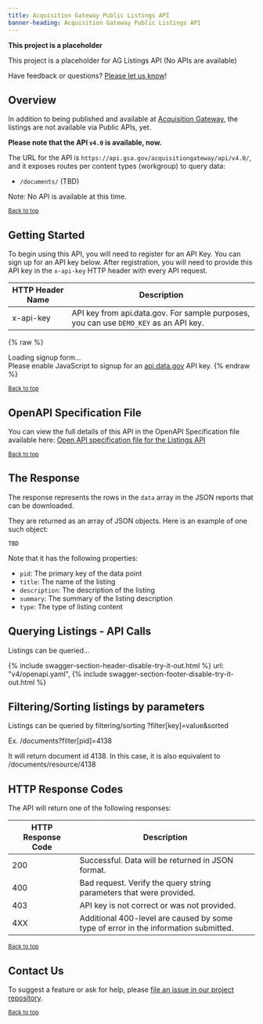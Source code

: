 ```yaml
---
title: Acquisition Gateway Public Listings API
banner-heading: Acquisition Gateway Public Listings API
---
```


<link rel="stylesheet" type="text/css" href="../../assets/swaggerui-dist/swagger-ui.css" >
<link rel="stylesheet" type="text/css" href="../../assets/swaggerui-dist/custom.css" >

<!-- Alpha status alert -->
<div class="usa-alert usa-alert-warning" id="site-wide-alert" role="alert">
   <div class="usa-alert-body">
     <strong> This project is a placeholder </strong>
     <p class="usa-alert-text">
        This project is a placeholder for AG Listings API (No APIs are available)
     </p>
     <p class="usa-alert-text">
        Have feedback or questions? <a href="https://github.com/GSA/ag-api/issues">Please let us know</a>!
     </p>
   </div>
 </div>
<!-- end Alpha status alert -->


## Overview

In addition to being published and available at <a href="https://acquisitiongateway.gov/">Acquisition Gateway</a>, the listings are not available via Public APIs, yet.

**Please note that the API `v4.0` is available, now.**

The URL for the API is `https://api.gsa.gov/acquisitiongateway/api/v4.0/`, and it exposes routes per content types (workgroup) to query data:

- `/documents/` (TBD)

Note: No API is available at this time.

<p><small><a href="#">Back to top</a></small></p>

## Getting Started

To begin using this API, you will need to register for an API Key. You can sign up for an API key below.  After registration, you will need to provide this API key in the `x-api-key` HTTP header with every API request.

| HTTP Header Name | Description |
| ---- | ----------- |
| x-api-key | API key from api.data.gov.  For sample purposes, you can use `DEMO_KEY` as an API key. |



{% raw %}
<div id="apidatagov_signup">Loading signup form...</div>
<script type="text/javascript">
  /* * * CONFIGURATION VARIABLES: EDIT BEFORE PASTING INTO YOUR WEBPAGE * * */
  var apiUmbrellaSignupOptions = {
    // Pick a short, unique name to identify your site, like 'gsa-auctions'
    // in this example.
    registrationSource: 'gsa-ag-api',

    // Enter the API key you signed up for and specially configured for this
    // API key signup embed form.
    apiKey: 'Wjww6pZMosePwXxnz7foeWBYa0ADCcw1NIMfuOoP',

    // Provide an example URL you want to show to users after they signup.
    // This can be any API endpoint on your server, and you can use the
    // special {{api_key}} variable to automatically substitute in the API
    // key the user just signed up for.
    exampleApiUrl: 'https://api.gsa.gov/acquisition/cap/v1/documents?api_key={{api_key}}',

    // OPTIONAL: Provide extra content to display on the signup confirmation
    // page. This will be displayed below the user's API key and the example
    // API URL are shown. HTML is allowed. Defaults to ""
    // signupConfirmationMessage: '',

    // OPTIONAL: Provide a URL to your own contact page to link to for user
    // support. Defaults to "https://api.data.gov/contact/"
    contactUrl: 'https://github.com/GSA/ag-api/issues',

    // OPTIONAL: Set to true to verify the user's e-mail address by only
    // sending them their API key via e-mail, and not displaying it on the
    // signup confirmation web page. Defaults to false.
    // verifyEmail: true,

    // OPTIONAL: Set to false to disable sending a welcome e-mail to the
    // user after signing up. Defaults to true.
    // sendWelcomeEmail: false,

    // OPTIONAL: Provide the name of your developer site. This will appear
    // in the subject of the welcome e-mail as "Your {{siteName}} API key".
    // Defaults to "api.data.gov".
    // siteName: 'GSA Developer Network',

    // OPTIONAL: Provide a custom sender name for who the welcome email
    // appears from. The actual address will be "noreply@api.data.gov", but
    // this will change the name of the displayed sender in this fashion:
    // "{{emailFromName}} <noreply@api.data.gov>". Defaults to "".
    // emailFromName: 'GSA Developer Network',

    // OPTIONAL: Provide an extra input field to ask for the user's website.
    // Defaults to false.
    // websiteInput: true,

    // OPTIONAL: Provide an extra checkbox asking the user to agree to terms
    // and conditions before signing up. Defaults to false.
    // termsCheckbox: true,

    // OPTIONAL: If the terms & conditions checkbox is enabled, link to this
    // URL for your API's terms & conditions. Defaults to "".
    // termsUrl: "https://agency.gov/api-terms/",
  };

  /* * * DON'T EDIT BELOW THIS LINE * * */
  (function() {
    var apiUmbrella = document.createElement('script'); apiUmbrella.type = 'text/javascript'; apiUmbrella.async = true;
    apiUmbrella.src = 'https://api.data.gov/static/javascripts/signup_embed.js';
    (document.getElementsByTagName('head')[0] || document.getElementsByTagName('body')[0]).appendChild(apiUmbrella);
  })();
</script>
<noscript>Please enable JavaScript to signup for an <a href="http://api.data.gov/">api.data.gov</a> API key.</noscript>
{% endraw %} 

<p><small><a href="#">Back to top</a></small></p>

## OpenAPI Specification File

You can view the full details of this API in the OpenAPI Specification file available here:
<a href="v4/openapi.yaml">Open API specification file for the Listings API</a>

<p><small><a href="#">Back to top</a></small></p>


## The Response

The response represents the rows in the `data` array in the JSON reports that can be downloaded.

They are returned as an array of JSON objects. Here is an example of one such object:

```
TBD
```

Note that it has the following properties:

- `pid`: The primary key of the data point
- `title`: The name of the listing
- `description`: The description of the listing
- `summary`: The summary of the listing description
- `type`: The type of listing content

## Querying Listings - API Calls

Listings can be queried...

{% include swagger-section-header-disable-try-it-out.html %}
    url: "v4/openapi.yaml", 
{% include swagger-section-footer-disable-try-it-out.html %}


## Filtering/Sorting listings by parameters

Listings can be queried by filtering/sorting ?filter[key]=value&sorted

Ex. /documents?filter[pid]=4138

It will return document id 4138. In this case, it is also equivalent to /documents/resource/4138

## HTTP Response Codes

The API will return one of the following responses:

| HTTP Response Code | Description |
| ---- | ----------- |
| 200 | Successful. Data will be returned in JSON format. |
| 400 | Bad request. Verify the query string parameters that were provided. |
| 403 | API key is not correct or was not provided. |
| 4XX | Additional 400-level are caused by some type of error in the information submitted. |

<p><small><a href="#">Back to top</a></small></p>


## Contact Us

To suggest a feature or ask for help, please [file an issue in our project repository](https://github.com/GSA/ag-api/issues).    

<p><small><a href="#">Back to top</a></small></p>


